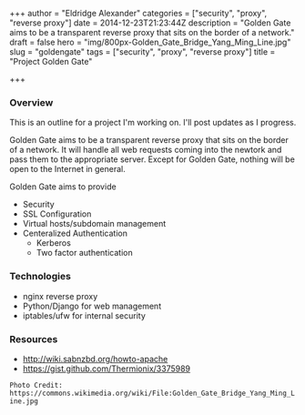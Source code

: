 +++
author = "Eldridge Alexander"
categories = ["security", "proxy", "reverse proxy"]
date = 2014-12-23T21:23:44Z
description = "Golden Gate aims to be a transparent reverse proxy that sits on the border of a network."
draft = false
hero = "img/800px-Golden_Gate_Bridge_Yang_Ming_Line.jpg"
slug = "goldengate"
tags = ["security", "proxy", "reverse proxy"]
title = "Project Golden Gate"

+++

### Overview

This is an outline for a project I'm working on. I'll post updates as I progress.

Golden Gate aims to be a transparent reverse proxy that sits on the border of a network. It will handle all web requests coming into the newtork and pass them to the appropriate server. Except for Golden Gate, nothing will be open to the Internet in general.

Golden Gate aims to provide

* Security
* SSL Configuration
* Virtual hosts/subdomain management
* Centeralized Authentication
	* Kerberos
    * Two factor authentication

### Technologies
* nginx reverse proxy
* Python/Django for web management
* iptables/ufw for internal security


### Resources
* http://wiki.sabnzbd.org/howto-apache
* https://gist.github.com/Thermionix/3375989

`Photo Credit: https://commons.wikimedia.org/wiki/File:Golden_Gate_Bridge_Yang_Ming_Line.jpg`


